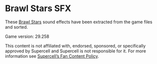 # Brawl Stars SFX
These [Brawl Stars](https://supercell.com/en/games/brawlstars/) sound effects have been extracted from the game files and sorted.

Game version: 29.258

This content is not affiliated with, endorsed, sponsored, or specifically approved by Supercell and Supercell is not responsible for it.
For more information see [Supercell’s Fan Content Policy](https://supercell.com/en/fan-content-policy/).
